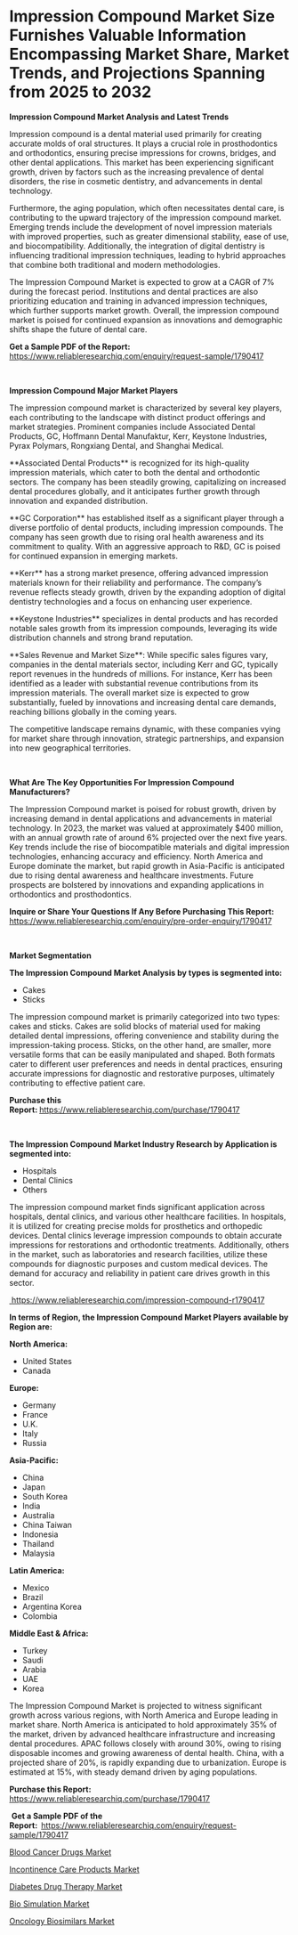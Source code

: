 <p><h1>Impression Compound Market Size Furnishes Valuable Information Encompassing Market Share, Market Trends, and Projections Spanning from 2025 to 2032</h1></p><p><strong>Impression Compound Market Analysis and Latest Trends</strong></p>
<p><p>Impression compound is a dental material used primarily for creating accurate molds of oral structures. It plays a crucial role in prosthodontics and orthodontics, ensuring precise impressions for crowns, bridges, and other dental applications. This market has been experiencing significant growth, driven by factors such as the increasing prevalence of dental disorders, the rise in cosmetic dentistry, and advancements in dental technology. </p><p>Furthermore, the aging population, which often necessitates dental care, is contributing to the upward trajectory of the impression compound market. Emerging trends include the development of novel impression materials with improved properties, such as greater dimensional stability, ease of use, and biocompatibility. Additionally, the integration of digital dentistry is influencing traditional impression techniques, leading to hybrid approaches that combine both traditional and modern methodologies.</p><p>The Impression Compound Market is expected to grow at a CAGR of 7% during the forecast period. Institutions and dental practices are also prioritizing education and training in advanced impression techniques, which further supports market growth. Overall, the impression compound market is poised for continued expansion as innovations and demographic shifts shape the future of dental care.</p></p>
<p><strong>Get a Sample PDF of the Report:&nbsp;</strong> <a href="https://www.reliableresearchiq.com/enquiry/request-sample/1790417?utm_campaign=1834&utm_medium=2&utm_source=Github&utm_content=ia&utm_term=08032025&utm_id=impression-compound">https://www.reliableresearchiq.com/enquiry/request-sample/1790417</a></p>
<p>&nbsp;</p>
<p><strong>Impression Compound Major Market Players</strong></p>
<p><p>The impression compound market is characterized by several key players, each contributing to the landscape with distinct product offerings and market strategies. Prominent companies include Associated Dental Products, GC, Hoffmann Dental Manufaktur, Kerr, Keystone Industries, Pyrax Polymars, Rongxiang Dental, and Shanghai Medical.</p><p>**Associated Dental Products** is recognized for its high-quality impression materials, which cater to both the dental and orthodontic sectors. The company has been steadily growing, capitalizing on increased dental procedures globally, and it anticipates further growth through innovation and expanded distribution.</p><p>**GC Corporation** has established itself as a significant player through a diverse portfolio of dental products, including impression compounds. The company has seen growth due to rising oral health awareness and its commitment to quality. With an aggressive approach to R&D, GC is poised for continued expansion in emerging markets.</p><p>**Kerr** has a strong market presence, offering advanced impression materials known for their reliability and performance. The company’s revenue reflects steady growth, driven by the expanding adoption of digital dentistry technologies and a focus on enhancing user experience. </p><p>**Keystone Industries** specializes in dental products and has recorded notable sales growth from its impression compounds, leveraging its wide distribution channels and strong brand reputation.</p><p>**Sales Revenue and Market Size**: While specific sales figures vary, companies in the dental materials sector, including Kerr and GC, typically report revenues in the hundreds of millions. For instance, Kerr has been identified as a leader with substantial revenue contributions from its impression materials. The overall market size is expected to grow substantially, fueled by innovations and increasing dental care demands, reaching billions globally in the coming years.</p><p>The competitive landscape remains dynamic, with these companies vying for market share through innovation, strategic partnerships, and expansion into new geographical territories.</p></p>
<p>&nbsp;</p>
<p><strong>What Are The Key Opportunities For Impression Compound Manufacturers?</strong></p>
<p><p>The Impression Compound market is poised for robust growth, driven by increasing demand in dental applications and advancements in material technology. In 2023, the market was valued at approximately $400 million, with an annual growth rate of around 6% projected over the next five years. Key trends include the rise of biocompatible materials and digital impression technologies, enhancing accuracy and efficiency. North America and Europe dominate the market, but rapid growth in Asia-Pacific is anticipated due to rising dental awareness and healthcare investments. Future prospects are bolstered by innovations and expanding applications in orthodontics and prosthodontics.</p></p>
<p><strong>Inquire or Share Your Questions If Any Before Purchasing This Report:</strong> <a href="https://www.reliableresearchiq.com/enquiry/pre-order-enquiry/1790417?utm_campaign=1834&utm_medium=2&utm_source=Github&utm_content=ia&utm_term=08032025&utm_id=impression-compound">https://www.reliableresearchiq.com/enquiry/pre-order-enquiry/1790417</a></p>
<p>&nbsp;</p>
<p><strong>Market Segmentation</strong></p>
<p><strong>The Impression Compound Market Analysis by types is segmented into:</strong></p>
<p><ul><li>Cakes</li><li>Sticks</li></ul></p>
<p><p>The impression compound market is primarily categorized into two types: cakes and sticks. Cakes are solid blocks of material used for making detailed dental impressions, offering convenience and stability during the impression-taking process. Sticks, on the other hand, are smaller, more versatile forms that can be easily manipulated and shaped. Both formats cater to different user preferences and needs in dental practices, ensuring accurate impressions for diagnostic and restorative purposes, ultimately contributing to effective patient care.</p></p>
<p><strong>Purchase this Report:&nbsp;</strong><a href="https://www.reliableresearchiq.com/purchase/1790417?utm_campaign=1834&utm_medium=2&utm_source=Github&utm_content=ia&utm_term=08032025&utm_id=impression-compound">https://www.reliableresearchiq.com/purchase/1790417</a></p>
<p>&nbsp;</p>
<p><strong>The Impression Compound Market Industry Research by Application is segmented into:</strong></p>
<p><ul><li>Hospitals</li><li>Dental Clinics</li><li>Others</li></ul></p>
<p><p>The impression compound market finds significant application across hospitals, dental clinics, and various other healthcare facilities. In hospitals, it is utilized for creating precise molds for prosthetics and orthopedic devices. Dental clinics leverage impression compounds to obtain accurate impressions for restorations and orthodontic treatments. Additionally, others in the market, such as laboratories and research facilities, utilize these compounds for diagnostic purposes and custom medical devices. The demand for accuracy and reliability in patient care drives growth in this sector.</p></p>
<p><a href="https://www.reliableresearchiq.com/impression-compound-r1790417?utm_campaign=1834&utm_medium=2&utm_source=Github&utm_content=ia&utm_term=08032025&utm_id=impression-compound">&nbsp;https://www.reliableresearchiq.com/impression-compound-r1790417</a></p>
<p><strong>In terms of Region, the Impression Compound Market Players available by Region are:</strong></p>
<p>
    <p> <strong> North America: </strong>
        <ul>
            <li>United States</li>
            <li>Canada</li>
        </ul>
        </p> 
    <p> <strong> Europe: </strong>
        <ul>
            <li>Germany</li>
            <li>France</li>
            <li>U.K.</li>
            <li>Italy</li>
            <li>Russia</li>
        </ul>
        </p> 
    <p> <strong> Asia-Pacific: </strong>
        <ul>
            <li>China</li>
            <li>Japan</li>
            <li>South Korea</li>
            <li>India</li>
            <li>Australia</li>
            <li>China Taiwan</li>
            <li>Indonesia</li>
            <li>Thailand</li>
            <li>Malaysia</li>
        </ul>
        </p> 
    <p> <strong> Latin America: </strong>
        <ul>
            <li>Mexico</li>
            <li>Brazil</li>
            <li>Argentina Korea</li>
            <li>Colombia</li>
        </ul>
        </p> 
    <p> <strong> Middle East & Africa: </strong>
        <ul>
            <li>Turkey</li>
            <li>Saudi</li>
            <li>Arabia</li>
            <li>UAE</li>
            <li>Korea</li>
        </ul>
    </p>
    </p>
<p><p>The Impression Compound Market is projected to witness significant growth across various regions, with North America and Europe leading in market share. North America is anticipated to hold approximately 35% of the market, driven by advanced healthcare infrastructure and increasing dental procedures. APAC follows closely with around 30%, owing to rising disposable incomes and growing awareness of dental health. China, with a projected share of 20%, is rapidly expanding due to urbanization. Europe is estimated at 15%, with steady demand driven by aging populations.</p></p>
<p><strong>Purchase this Report: </strong><a href="https://www.reliableresearchiq.com/purchase/1790417?utm_campaign=1834&utm_medium=2&utm_source=Github&utm_content=ia&utm_term=08032025&utm_id=impression-compound">https://www.reliableresearchiq.com/purchase/1790417</a></p>
<p>&nbsp;<strong>Get a Sample PDF of the Report:&nbsp;&nbsp;</strong><a href="https://www.reliableresearchiq.com/enquiry/request-sample/1790417?utm_campaign=1834&utm_medium=2&utm_source=Github&utm_content=ia&utm_term=08032025&utm_id=impression-compound">https://www.reliableresearchiq.com/enquiry/request-sample/1790417</a></p>
<p><strong></strong></p>
<p><p><a href="https://github.com/klenaestien23/Market-Research-Report-List-1/blob/main/blood-cancer-drugs-market.md?utm_campaign=1834&utm_medium=2&utm_source=Github&utm_content=ia&utm_term=08032025&utm_id=impression-compound">Blood Cancer Drugs Market</a></p><p><a href="https://github.com/tentandyik/Market-Research-Report-List-1/blob/main/incontinence-care-products-market.md?utm_campaign=1834&utm_medium=2&utm_source=Github&utm_content=ia&utm_term=08032025&utm_id=impression-compound">Incontinence Care Products Market</a></p><p><a href="https://github.com/mismannely/Market-Research-Report-List-1/blob/main/diabetes-drug-therapy-market.md?utm_campaign=1834&utm_medium=2&utm_source=Github&utm_content=ia&utm_term=08032025&utm_id=impression-compound">Diabetes Drug Therapy Market</a></p><p><a href="https://github.com/ishikodehira/Market-Research-Report-List-1/blob/main/bio-simulation-market.md?utm_campaign=1834&utm_medium=2&utm_source=Github&utm_content=ia&utm_term=08032025&utm_id=impression-compound">Bio Simulation Market</a></p><p><a href="https://github.com/myongfranzcs/Market-Research-Report-List-1/blob/main/oncology-biosimilars-market.md?utm_campaign=1834&utm_medium=2&utm_source=Github&utm_content=ia&utm_term=08032025&utm_id=impression-compound">Oncology Biosimilars Market</a></p></p>